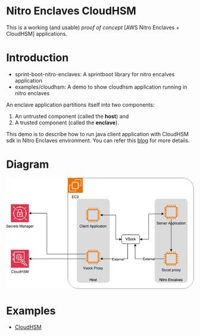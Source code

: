 # Nitro Enclaves CloudHSM

This is a working (and usable) _proof of concept_ [AWS Nitro Enclaves + CloudHSM] applications. 

# Introduction

- sprint-boot-nitro-enclaves: A sprintboot library for nitro encalves application
- examples/cloudhsm: A demo to show cloudhsm application running in nitro enclaves

An enclave application partitions itself into two components:

1. An untrusted component (called the **host**) and
2. A trusted component (called the **enclave**).

This demo is to describe how to run java client application with CloudHSM sdk in Nitro Enclaves environment. You can refer this [blog](https://aws.amazon.com/cn/blogs/china/running-cloudhsm-applications-in-aws-nitro-enclaves/) for more details.

# Diagram

![alt text](diagram.png)

# Examples 

* [CloudHSM](examples/cloudhsm)
